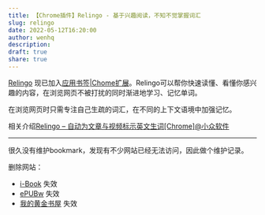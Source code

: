 ```yaml
---
title: 【Chrome插件】Relingo - 基于兴趣阅读，不知不觉掌握词汇
slug: relingo
date: 2022-05-12T16:20:00
author: wenhq
description: 
draft: true
share: true
---
```


[Relingo](https://chrome.google.com/webstore/detail/relingo-master-words-from/dpphkcfmnbkdpmgneljgdhfnccnhmfig) 现已加入[应用书签|Chome扩展](https://binwh.com/appmark/#chrome%E6%89%A9%E5%B1%95)。Relingo可以帮你快速读懂、看懂你感兴趣的内容，在浏览网页不被打扰的同时渐进地学习、记忆单词。

在浏览网页时只需专注自己生疏的词汇，在不同的上下文语境中加强记忆。

<!-- more -->

相关介绍[Relingo – 自动为文章与视频标示英文生词[Chrome]@小众软件](https://www.appinn.com/relingo-for-chrome/)

---
很久没有维护bookmark，发现有不少网站已经无法访问，因此做个维护记录。

删除网站：
- [i-Book](https://book.tstrs.me/) 失效
- [ePUBw](https://epubw.com/) 失效
- [我的黄金书屋](http://www.goldroom.top/) 失效